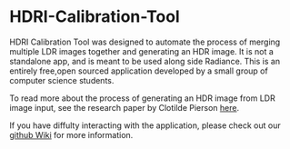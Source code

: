 # HDRI-Calibration-Tool

HDRI Calibration Tool was designed to automate the process of merging multiple LDR images together and generating an HDR image. It is not a standalone app, and is meant to be used along side Radiance. This is an entirely free,open sourced application developed by a small group of computer science students.  

To read more about the process of generating an HDR image from LDR image input, see the research paper by Clotilde Pierson [here](https://drive.google.com/file/d/1qsz_XRwYatku_1YtNC-kbFxNRNs4Izno/view?usp=sharing).

If you have diffulty interacting with the application, please check out our [github Wiki](https://github.com/XiangyuLijoey/HDRICalibrationTool/wiki) for more information. 

